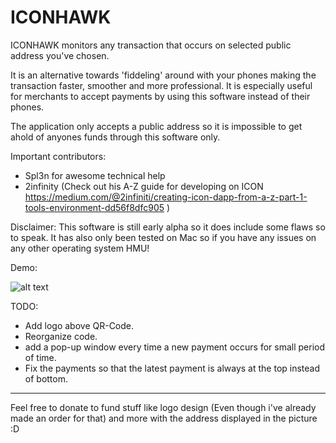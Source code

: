 # ICONHAWK
ICONHAWK monitors any transaction that occurs on selected public address you've chosen. 

It is an alternative towards 'fiddeling' around with your phones making the transaction faster, smoother and more professional. It is especially useful for merchants to accept payments by using this software instead of their phones. 

The application only accepts a public address so it is impossible to get ahold of anyones funds through this software only. 

Important contributors: 

- Spl3n for awesome technical help
- 2infinity (Check out his A-Z guide for developing on ICON https://medium.com/@2infiniti/creating-icon-dapp-from-a-z-part-1-tools-environment-dd56f8dfc905 )

Disclaimer: This software is still early alpha so it does include some flaws so to speak. It has also only been tested on Mac so if you have any issues on any other operating system HMU!

Demo:



![alt text](https://i.imgur.com/Vq5lFET.jpg)



TODO: 

- Add logo above QR-Code.
- Reorganize code.
- add a pop-up window every time a new payment occurs for small period of time.
- Fix the payments so that the latest payment is always at the top instead of bottom.



_____________________________________________________________

Feel free to donate to fund stuff like logo design (Even though i've already made an order for that) and more with the address displayed in the picture :D
